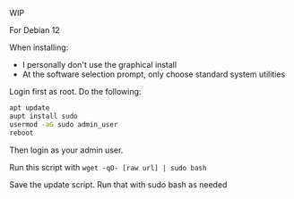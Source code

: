 WIP

For Debian 12

When installing:

- I personally don't use the graphical install
- At the software selection prompt, only choose standard system utilities

Login first as root. Do the following:

```bash
apt update
aupt install sudo
usermod -aG sudo admin_user
reboot
```

Then login as your admin user.

Run this script with ``wget -qO- [raw url] | sudo bash``

Save the update script. Run that with sudo bash as needed
